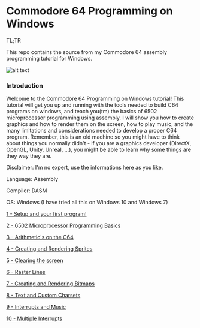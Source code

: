# Commodore 64 Programming on Windows
TL;TR

This repo contains the source from my Commodore 64 assembly programming tutorial for Windows.

![alt text][logo]
### Introduction
Welcome to the Commodore 64 Programming on Windows tutorial! This tutorial will get you up and running with the tools needed to build C64 programs on windows, and teach you(tm) the basics of 6502 microprocessor programming using assembly. I will show you how to create graphics and how to render them on the screen, how to play music, and the many limitations and considerations needed to develop a proper C64 program. Remember, this is an old machine so you might have to think about things you normally didn't - if you are a graphics developer (DirectX, OpenGL, Unity, Unreal, ...), you might be able to learn why some things are they way they are.

Disclaimer: I'm no expert, use the informations here as you like.

Language: Assembly

Compiler: DASM

OS: Windows (I have tried all this on Windows 10 and Windows 7)


[1 - Setup and your first program!][1]

[2 - 6502 Microprocessor Programming Basics][2]

[3 - Arithmetic's on the C64][3]

[4 - Creating and Rendering Sprites][4]

[5 - Clearing the screen][5]

[6 - Raster Lines][6]

[7 - Creating and Rendering Bitmaps][7]

[8 - Text and Custom Charsets][8]

[9 - Interrupts and Music][9]

[10 - Multiple Interrupts][10]

[logo]: https://raw.githubusercontent.com/petriw/Commodore64Programming/master/image_thumb.png "Logo Tutorial Series"
[1]: https://digitalerr0r.wordpress.com/2011/03/19/commodore-64-programming-a-quick-start-guide-to-c-64-assembly-programming-on-windows/
[2]: https://digitalerr0r.wordpress.com/2011/03/21/commodore-64-programming-intro-to-6502-microprocessor-programming/
[3]: https://digitalerr0r.wordpress.com/2011/03/21/commodore-64-programming-3-6502-arithmetics/
[4]: https://digitalerr0r.wordpress.com/2011/03/31/commodore-64-programming-4-rendering-sprites/
[5]: https://digitalerr0r.wordpress.com/2011/04/28/commodore-64-programming-5-clearing-the-screen/
[6]: https://digitalerr0r.wordpress.com/2011/04/30/commodore-64-programming-6-raster-interrupts/
[7]: https://digitalerr0r.wordpress.com/2011/04/30/commodore-64-programming-7-creating-and-rendering-bitmaps/
[8]: https://digitalerr0r.wordpress.com/2011/05/01/commodore-64-programming-8-text-and-custom-charsets/
[9]: https://digitalerr0r.wordpress.com/2011/05/01/commodore-64-programming-9-interrupts-and-music/
[10]: https://digitalerr0r.wordpress.com/2011/05/02/commodore-64-programming-10-multiple-interrupts/
